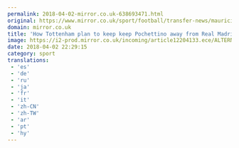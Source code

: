 ```yaml
---
permalink: 2018-04-02-mirror.co.uk-638693471.html
original: https://www.mirror.co.uk/sport/football/transfer-news/mauricio-pochettino-offered-huge-new-12293787
domain: mirror.co.uk
title: 'How Tottenham plan to keep keep Pochettino away from Real Madrid'
image: https://i2-prod.mirror.co.uk/incoming/article12204133.ece/ALTERNATES/s1200/Tottenham-Hotspurs-Argentinian-head-coa.jpg
date: 2018-04-02 22:29:15
category: sport
translations: 
 - 'es'
 - 'de'
 - 'ru'
 - 'ja'
 - 'fr'
 - 'it'
 - 'zh-CN'
 - 'zh-TW'
 - 'ar'
 - 'pt'
 - 'hy'
---
```


